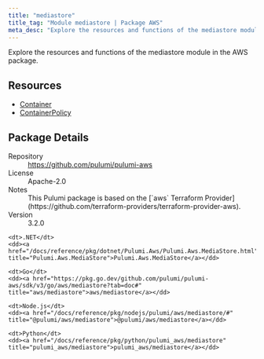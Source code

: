 ```yaml
---
title: "mediastore"
title_tag: "Module mediastore | Package AWS"
meta_desc: "Explore the resources and functions of the mediastore module in the AWS package."
---
```


<!-- WARNING: this file was generated by Pulumi Docs Generator. -->
<!-- Do not edit by hand unless you're certain you know what you are doing! -->

Explore the resources and functions of the mediastore module in the AWS package.

<h2 id="resources">Resources</h2>
<ul class="api">
    <li><a href="container" title="Container"><span class="symbol resource"></span>Container</a></li>
    <li><a href="containerpolicy" title="ContainerPolicy"><span class="symbol resource"></span>ContainerPolicy</a></li>
</ul>

<h2 id="package-details">Package Details</h2>
<dl class="package-details">
	<dt>Repository</dt>
	<dd><a href="https://github.com/pulumi/pulumi-aws">https://github.com/pulumi/pulumi-aws</a></dd>
	<dt>License</dt>
	<dd>Apache-2.0</dd>
	<dt>Notes</dt>
	<dd>This Pulumi package is based on the [`aws` Terraform Provider](https://github.com/terraform-providers/terraform-provider-aws).</dd>
	<dt>Version</dt>
	<dd>3.2.0</dd>
</dl>



<dl class="tabular">

    <dt>.NET</dt>
    <dd><a href="/docs/reference/pkg/dotnet/Pulumi.Aws/Pulumi.Aws.MediaStore.html" title="Pulumi.Aws.MediaStore">Pulumi.Aws.MediaStore</a></dd>

    <dt>Go</dt>
    <dd><a href="https://pkg.go.dev/github.com/pulumi/pulumi-aws/sdk/v3/go/aws/mediastore?tab=doc#" title="aws/mediastore">aws/mediastore</a></dd>

    <dt>Node.js</dt>
    <dd><a href="/docs/reference/pkg/nodejs/pulumi/aws/mediastore/#" title="@pulumi/aws/mediastore">@pulumi/aws/mediastore</a></dd>

    <dt>Python</dt>
    <dd><a href="/docs/reference/pkg/python/pulumi_aws/mediastore" title="pulumi_aws/mediastore">pulumi_aws/mediastore</a></dd>

</dl>

